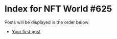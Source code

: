 # Index for NFT World #625
Posts will be displayed in the order below:

- [Your first post](./001-first.md)

